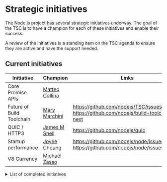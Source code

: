 # Strategic initiatives

The Node.js project has several strategic initiatives underway.  The goal of the
TSC is to have a champion for each of these initiatives and enable their
success.

A review of the initiatives is a standing item on the TSC agenda to ensure they
are active and have the support needed.

## Current initiatives

| Initiative                | Champion                    | Links                                                                                    |
|---------------------------|-----------------------------|------------------------------------------------------------------------------------------|
| Core Promise APIs         | [Matteo Collina][mcollina]  |                                                                                          |
| Future of Build Toolchain | [Mary Marchini][mmarchini]  | <https://github.com/nodejs/TSC/issues/901>, <https://github.com/nodejs/build-toolchain-next> |
| QUIC / HTTP3              | [James M Snell][jasnell]    | <https://github.com/nodejs/quic>                                                           |
| Startup performance       | [Joyee Cheung][joyeecheung] | <https://github.com/nodejs/node/issues/17058> <https://github.com/nodejs/node/issues/21563>  |
| V8 Currency               | [Michaël Zasso][targos]     |                                                                                          |

<details>
<summary>List of completed initiatives</summary>

## Completed initiatives

| Initiative         | Champion                   | Links                                           |
|--------------------|----------------------------|--------------------------------------------------|
| Build resources    | Michael Dawson             | <https://github.com/nodejs/build/issues/1154#issuecomment-448418977> |
| CVE Management     | Michael Dawson             | <https://github.com/nodejs/security-wg/issues/33> |
| Governance         | Myles Borins               |                                                 |
| Moderation Team    | Rich Trott                 | <https://github.com/nodejs/TSC/issues/329>        |
| Modules            | Myles Borins               | <https://github.com/nodejs/modules>               |
| N-API              | Michael Dawson             | <https://github.com/nodejs/abi-stable-node>       |
| npm Integration    | Myles Borins               | <https://github.com/nodejs/node/pull/21594>       |
| OpenSSL Evolution  | Rod Vagg                   | <https://github.com/nodejs/TSC/issues/677>        |
| Open Web Standards | Myles Borins, Joyee Cheung | <https://github.com/nodejs/open-standards>        |
| VM module fix      | Franziska Hinkelmann       | <https://github.com/nodejs/node/issues/6283>      |
| Workers            | Anna Henningsen            | <https://github.com/nodejs/worker>                |

</details>

[jasnell]: https://github.com/jasnell
[joyeecheung]: https://github.com/joyeecheung
[mcollina]: https://github.com/mcollina
[mmarchini]: https://github.com/mmarchini
[targos]: https://github.com/targos

